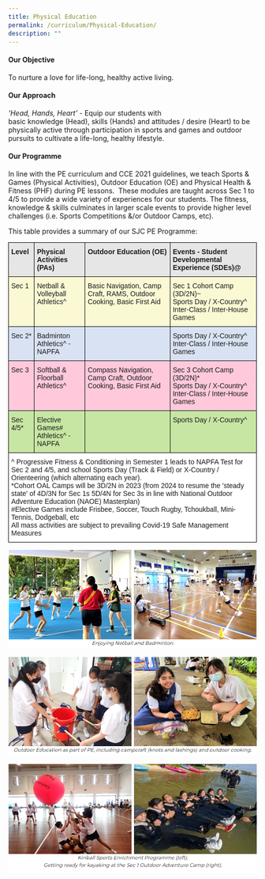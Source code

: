 ```yaml
---
title: Physical Education
permalink: /curriculum/Physical-Education/
description: ""
---
```

#### **Our Objective**


To nurture a love for life-long, healthy active living.  

#### **Our Approach**


_‘Head, Hands, Heart’_ \- Equip our students with basic knowledge (Head), skills (Hands) and attitudes / desire (Heart) to be physically active through participation in sports and games and outdoor pursuits to cultivate a life-long, healthy lifestyle.  

#### **Our Programme**


In line with the PE curriculum and CCE 2021 guidelines, we teach Sports & Games (Physical Activities), Outdoor Education (OE) and Physical Health & Fitness (PHF) during PE lessons.  These modules are taught across Sec 1 to 4/5 to provide a wide variety of experiences for our students. The fitness, knowledge & skills culminates in larger scale events to provide higher level challenges (i.e. Sports Competitions &/or Outdoor Camps, etc).  

  

This table provides a summary of our SJC PE Programme:

<style type="text/css">
.tg  {border-collapse:collapse;border-spacing:0;}
.tg td{border-color:black;border-style:solid;border-width:1px;font-family:Arial, sans-serif;font-size:14px;
  overflow:hidden;padding:10px 5px;word-break:normal;}
.tg th{border-color:black;border-style:solid;border-width:1px;font-family:Arial, sans-serif;font-size:14px;
  font-weight:normal;overflow:hidden;padding:10px 5px;word-break:normal;}
.tg .tg-gm9x{background-color:#D9E2F3;text-align:left;vertical-align:top}
.tg .tg-q2zg{background-color:#C7E6A4;text-align:left;vertical-align:top}
.tg .tg-bcfl{background-color:#E7E6E6;font-weight:bold;text-align:left;vertical-align:top}
.tg .tg-76ve{background-color:#FAF9D4;text-align:left;vertical-align:top}
.tg .tg-ffwg{background-color:#FFC9DB;text-align:left;vertical-align:top}
.tg .tg-ktyi{background-color:#FFF;text-align:left;vertical-align:top}
</style>
<table class="tg">
<thead>
  <tr>
    <th class="tg-bcfl">Level<br></th>
    <th class="tg-bcfl">Physical Activities (PAs)<br></th>
    <th class="tg-bcfl">Outdoor Education (OE)<br></th>
    <th class="tg-bcfl">Events - Student Developmental Experience (SDEs)@<br></th>
  </tr>
</thead>
<tbody>
  <tr>
    <td class="tg-76ve"><span style="background-color:#FAF9D4">Sec 1</span><br></td>
    <td class="tg-76ve"><span style="background-color:initial">Netball &amp; Volleyball</span><br><span style="background-color:initial">Athletics^</span></td>
    <td class="tg-76ve"><span style="background-color:#FAF9D4">Basic Navigation, Camp Craft, RAMS, Outdoor Cooking, Basic First Aid</span><br></td>
    <td class="tg-76ve"><span style="background-color:initial">Sec 1 Cohort Camp (3D/2N)~</span><br><span style="background-color:initial">Sports Day / X-Country^</span><br><span style="background-color:initial">Inter-Class / Inter-House Games</span></td>
  </tr>
  <tr>
    <td class="tg-gm9x"><span style="background-color:#D9E2F3">Sec 2*</span><br></td>
    <td class="tg-gm9x"><span style="background-color:initial">Badminton</span><br><span style="background-color:initial">Athletics^ - NAPFA</span></td>
    <td class="tg-gm9x"></td>
    <td class="tg-gm9x"><span style="background-color:initial">Sports Day / X-Country^</span><br>Inter-Class / Inter-House Games</td>
  </tr>
  <tr>
    <td class="tg-ffwg"><span style="background-color:#FFC9DB">Sec 3</span><br></td>
    <td class="tg-ffwg"><span style="background-color:initial">Softball &amp; Floorball</span><br><span style="background-color:initial">Athletics^</span></td>
    <td class="tg-ffwg"><span style="background-color:#FFC9DB">Compass Navigation, Camp Craft, Outdoor Cooking, Basic First Aid</span><br></td>
    <td class="tg-ffwg"><span style="background-color:initial">Sec 3 Cohort Camp (3D/2N)*</span><br><span style="background-color:initial">Sports Day / X-Country^</span><br>Inter-Class / Inter-House Games</td>
  </tr>
  <tr>
    <td class="tg-q2zg"><span style="background-color:#C7E6A4">Sec 4/5*</span><br></td>
    <td class="tg-q2zg"><span style="background-color:initial">Elective Games#</span><br><span style="background-color:initial">Athletics^ - NAPFA</span></td>
    <td class="tg-q2zg"></td>
    <td class="tg-q2zg"><span style="background-color:#C7E6A4">Sports Day / X-Country^</span><br></td>
  </tr>
  <tr>
    <td class="tg-ktyi" colspan="4"><span style="background-color:initial">^ Progressive Fitness &amp; Conditioning in Semester 1 leads to NAPFA Test for Sec 2 and 4/5, and school Sports Day (Track &amp; Field) or X-Country / Orienteering (which alternating each year).</span><br><span style="background-color:initial">*Cohort OAL Camps will be 3D/2N in 2023 (from 2024 to resume the 'steady state' of 4D/3N for Sec 1s 5D/4N for Sec 3s in line with National Outdoor Adventure Education (NAOE) Masterplan)</span><br><span style="background-color:initial">#Elective Games include Frisbee, Soccer, Touch Rugby, Tchoukball, Mini-Tennis, Dodgeball, etc</span><br><span style="background-color:initial">All mass activities are subject to prevailing Covid-19 Safe Management Measures</span></td>
  </tr>
</tbody>
</table>
  
	
![](/images/Curriculum/Physical%20Education/P1.png)

![](/images/Curriculum/Physical%20Education/P2.png)

![](/images/Curriculum/Physical%20Education/P3.png)